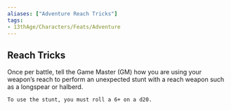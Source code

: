 ```yaml
---
aliases: ["Adventure Reach Tricks"]
tags: 
- 13thAge/Characters/Feats/Adventure
---
```


## Reach Tricks

Once per battle, tell the Game Master (GM) how you are using your weapon’s reach to perform an unexpected stunt with a reach weapon such as a longspear or halberd. 

`To use the stunt, you must roll a 6+ on a d20.`
